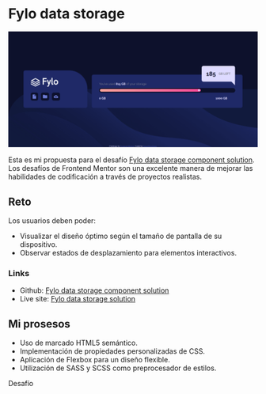 # Fylo data storage

![](/images/Screenshot.png)

Esta es mi propuesta para el desafío [Fylo data storage component solution](https://www.frontendmentor.io/challenges/fylo-data-storage-component-1dZPRbV5n). Los desafíos de Frontend Mentor son una excelente manera de mejorar las habilidades de codificación a través de proyectos realistas.

## Reto

Los usuarios deben poder:

- Visualizar el diseño óptimo según el tamaño de pantalla de su dispositivo.
- Observar estados de desplazamiento para elementos interactivos.

### Links

- Github: [Fylo data storage component solution](https://github.com/yeiserDeveloper)
- Live site: [Fylo data storage solution](https://quaint-band.surge.sh/)

## Mi prosesos

- Uso de marcado HTML5 semántico.
- Implementación de propiedades personalizadas de CSS.
- Aplicación de Flexbox para un diseño flexible.
- Utilización de SASS y SCSS como preprocesador de estilos.



Desafío


